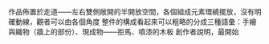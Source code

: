 
作品佈置於走道——左右雙側敞開的半開放空間，各個組成元素環繞擺放，沒有明確動線，觀者可以由各個角度
整件的構成看起來可以粗略的分成三種語彙：手繪與織物（牆上的部份）、現成物——拒馬、噴漆的木板
創作者說明，最開始